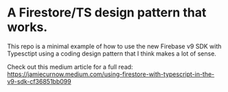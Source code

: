 # A Firestore/TS design pattern that works.

This repo is a minimal example of how to use the new Firebase v9 SDK with Typesctipt using a coding design pattern that I think makes a lot of sense.

Check out this medium article for a full read:
https://jamiecurnow.medium.com/using-firestore-with-typescript-in-the-v9-sdk-cf36851bb099
